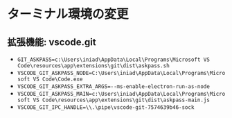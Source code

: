 # ターミナル環境の変更

## 拡張機能: vscode.git

- `GIT_ASKPASS=c:\Users\iniad\AppData\Local\Programs\Microsoft VS Code\resources\app\extensions\git\dist\askpass.sh`
- `VSCODE_GIT_ASKPASS_NODE=C:\Users\iniad\AppData\Local\Programs\Microsoft VS Code\Code.exe`
- `VSCODE_GIT_ASKPASS_EXTRA_ARGS=--ms-enable-electron-run-as-node`
- `VSCODE_GIT_ASKPASS_MAIN=c:\Users\iniad\AppData\Local\Programs\Microsoft VS Code\resources\app\extensions\git\dist\askpass-main.js`
- `VSCODE_GIT_IPC_HANDLE=\\.\pipe\vscode-git-7574639b46-sock`